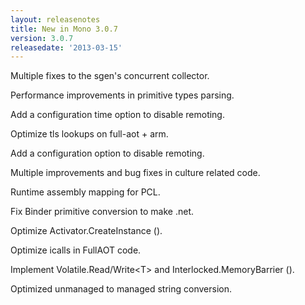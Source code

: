 ```yaml
---
layout: releasenotes
title: New in Mono 3.0.7
version: 3.0.7
releasedate: '2013-03-15'
---
```


Multiple fixes to the sgen's concurrent collector.

Performance improvements in primitive types parsing.

Add a configuration time option to disable remoting.

Optimize tls lookups on full-aot + arm.

Add a configuration option to disable remoting.

Multiple improvements and bug fixes in culture related code.

Runtime assembly mapping for PCL.

Fix Binder primitive conversion to make .net.

Optimize Activator.CreateInstance ().

Optimize icalls in FullAOT code.

Implement Volatile.Read/Write\<T\> and Interlocked.MemoryBarrier ().

Optimized unmanaged to managed string conversion.

